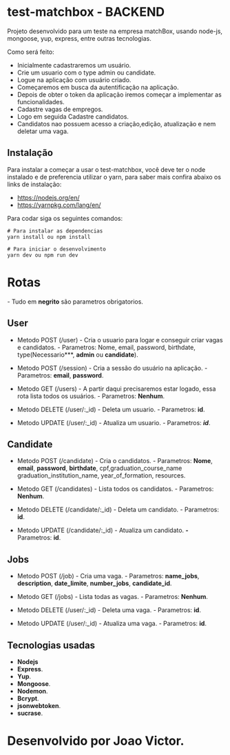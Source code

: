 # test-matchbox - BACKEND

Projeto desenvolvido para um teste na empresa matchBox, usando node-js, mongoose, yup, express,
entre outras tecnologias.

Como será feito:
* Inicialmente cadastraremos um usuário.
* Crie um usuario com o type admin ou candidate.
* Logue na aplicação com usuário criado.
* Começaremos em busca da autentificação na aplicação.
* Depois de obter o token da aplicação iremos começar a implementar as funcionalidades.
* Cadastre vagas de empregos.
* Logo em seguida Cadastre candidatos.
* Candidatos nao possuem acesso a criação,edição, atualização e nem deletar uma vaga.

## Instalação

Para instalar a começar a usar o test-matchbox, você deve ter o node instalado e de preferencia utilizar o yarn, para saber mais confira abaixo os links de instalação:

* https://nodejs.org/en/
* https://yarnpkg.com/lang/en/

Para codar siga os seguintes comandos:

````shell script
# Para instalar as dependencias
yarn install ou npm install

# Para iniciar o desenvolvimento
yarn dev ou npm run dev
````

# Rotas
*-* Tudo em **negrito** são parametros obrigatorios.

## User
* Metodo POST (/user) - Cria o usuario para logar e conseguir criar vagas e candidatos.
*-* Parametros: Nome, email, password, birthdate, type(Necessario***, **admin** ou **candidate**).

* Metodo POST (/session) - Cria a sessão do usuário na aplicação.
*-* Parametros: **email**, **password**.

* Metodo GET (/users) - A partir daqui precisaremos estar logado, essa rota lista todos os usuários.
*-* Parametros: **Nenhum**.

* Metodo DELETE (/user/:_id) - Deleta um usuario.
*-* Parametros: **id**.
  
* Metodo UPDATE (/user/:_id) - Atualiza um usuario.
*-* Parametros: ***id***.

## Candidate
* Metodo POST (/candidate) - Cria o candidatos.
*-* Parametros: **Nome**, **email**, **password**, **birthdate**, cpf,graduation_course_name
graduation_institution_name, year_of_formation, resources.

* Metodo GET (/candidates) - Lista todos os candidatos.
*-* Parametros: **Nenhum**.
  
* Metodo DELETE (/candidate/:_id) - Deleta um candidato.
*-* Parametros: **id**.
  
* Metodo UPDATE (/candidate/:_id) - Atualiza um candidato.
***-*** Parametros: **id**.

 
## Jobs
* Metodo POST (/job) - Cria uma vaga.
*-* Parametros: **name_jobs**, **description**, **date_limite**, **number_jobs**, **candidate_id**.

* Metodo GET (/jobs) - Lista todas as vagas.
*-* Parametros: **Nenhum**.
* Metodo DELETE (/user/:_id) - Deleta uma vaga.
*-* Parametros: **id**.

* Metodo UPDATE (/user/:_id) - Atualiza uma vaga.
*-* Parametros: **id**.

## Tecnologias usadas
* **Nodejs**
* **Express**.
* **Yup**.
* **Mongoose**.
* **Nodemon**.
* **Bcrypt**.
* **jsonwebtoken**.
* **sucrase**.
  
# Desenvolvido por Joao Victor.


